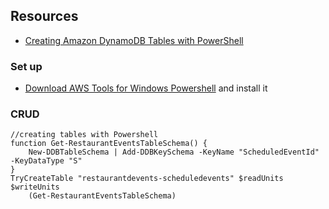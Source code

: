 ## Resources

* [Creating Amazon DynamoDB Tables with PowerShell](https://aws.amazon.com/blogs/developer/creating-amazon-dynamodb-tables-with-powershell/)

### Set up

* [Download AWS Tools for Windows Powershell](https://aws.amazon.com/powershell/) and install it

### CRUD

    //creating tables with Powershell
    function Get-RestaurantEventsTableSchema() {
        New-DDBTableSchema | Add-DDBKeySchema -KeyName "ScheduledEventId" -KeyDataType "S"
    }
    TryCreateTable "restaurantdevents-scheduledevents" $readUnits $writeUnits 
        (Get-RestaurantEventsTableSchema)
